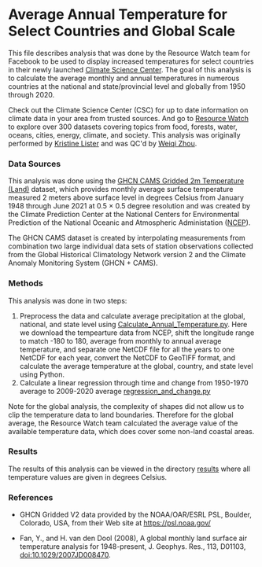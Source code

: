 # Average Annual Temperature for Select Countries and Global Scale
This file describes analysis that was done by the Resource Watch team for Facebook to be used to display increased temperatures for select countries in their newly launched [Climate Science Center](https://www.facebook.com/climatescienceinfo/). The goal of this analysis is to calculate the average monthly and annual temperatures in numerous countries at the national and state/provincial level and globally from 1950 through 2020. 

Check out the Climate Science Center (CSC) for up to date information on climate data in your area from trusted sources. And go to [Resource Watch](https://resourcewatch.org/) to explore over 300 datasets covering topics from food, forests, water, oceans, cities, energy, climate, and society. This analysis was originally performed by [Kristine Lister](https://www.wri.org/profile/kristine-lister) and was QC'd by [Weiqi Zhou](https://www.wri.org/profile/weiqi-zhou).

### Data Sources
This analysis was done using the [GHCN CAMS Gridded 2m Temperature (Land)](https://psl.noaa.gov/data/gridded/data.ghcncams.html) dataset, 
which provides monthly average surface temperature measured 2 meters above surface level in degrees Celsius from January 1948 through June 2021 at 0.5 × 0.5 degree resolution and was created by the Climate Prediction Center at the National Centers for Environmental Prediction of the National Oceanic and Atmospheric Administation ([NCEP](https://www.ncep.noaa.gov/)).

The GHCN CAMS dataset is created by interpolating measurements from combination two large individual data sets of station observations collected from the Global Historical Climatology Network version 2 and the Climate Anomaly Monitoring System (GHCN + CAMS).

### Methods
This analysis was done in two steps:
1. Preprocess the data and calculate average precipitation at the global, national, and state level using [Calculate_Annual_Temperature.py](https://github.com/resource-watch/blog-analysis/blob/master/req_016_facebook_average_surface_temperature/Calculate_Annual_Temperature.py). Here we download the tempearture data from NCEP, shift the longitude range to match -180 to 180, average from monthly to annual average temperature, and separate one NetCDF file for all the years to one NetCDF for each year, convert the NetCDF to GeoTIFF format, and calculate the average temperature at the global, country, and state level using Python.
2. Calculate a linear regression through time and change from 1950-1970 average to 2009-2020 average [regression_and_change.py](https://github.com/resource-watch/blog-analysis/blob/master/req_016_facebook_average_surface_temperature/regression_and_change.py)

Note for the global analysis, the complexity of shapes did not allow us to clip the temperature data to land boundaries. Therefore for the global average, the Resource Watch team calculated the average value of the available temperature data, which does cover some non-land coastal areas. 

### Results
The results of this analysis can be viewed in the directory [results](https://github.com/resource-watch/blog-analysis/tree/master/req_016_facebook_average_surface_temperature/results) where all temperature values are given in degrees Celsius.

### References
- GHCN Gridded V2 data provided by the NOAA/OAR/ESRL PSL, Boulder, Colorado, USA, from their Web site at https://psl.noaa.gov/ 

- Fan, Y., and H. van den Dool (2008), A global monthly land surface air temperature analysis for 1948-present, J. Geophys. Res., 113, D01103, [doi:10.1029/2007JD008470](https://doi.org/10.1029/2007JD008470).
